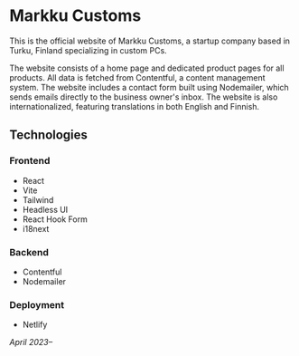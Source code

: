 # Markku Customs

This is the official website of Markku Customs, a startup company based in Turku, Finland specializing in custom PCs.

The website consists of a home page and dedicated product pages for all products. All data is fetched from Contentful, a content management system. The website includes a contact form built using Nodemailer, which sends emails directly to the business owner's inbox. The website is also internationalized, featuring translations in both English and Finnish.

## Technologies

### Frontend

- React
- Vite
- Tailwind
- Headless UI
- React Hook Form
- i18next

### Backend

- Contentful
- Nodemailer

### Deployment

- Netlify

_April 2023–_
